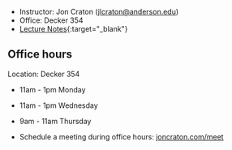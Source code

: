 <main>

- Instructor: Jon Craton (jlcraton@anderson.edu)
- Office: Decker 354
- [Lecture Notes](lectures/index.html){:target="_blank"}

Office hours
------------

Location: Decker 354

- 11am - 1pm Monday
- 11am - 1pm Wednesday
- 9am - 11am Thursday

- Schedule a meeting during office hours: [joncraton.com/meet](https://joncraton.com/meet)
